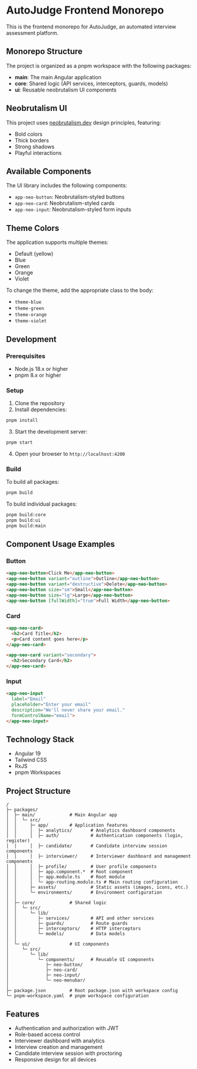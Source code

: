 # AutoJudge Frontend Monorepo

This is the frontend monorepo for AutoJudge, an automated interview assessment platform.

## Monorepo Structure

The project is organized as a pnpm workspace with the following packages:

- **main**: The main Angular application
- **core**: Shared logic (API services, interceptors, guards, models)
- **ui**: Reusable neobrutalism UI components

## Neobrutalism UI

This project uses [neobrutalism.dev](https://www.neobrutalism.dev/) design principles, featuring:

- Bold colors
- Thick borders
- Strong shadows
- Playful interactions

## Available Components

The UI library includes the following components:

- `app-neo-button`: Neobrutalism-styled buttons
- `app-neo-card`: Neobrutalism-styled cards
- `app-neo-input`: Neobrutalism-styled form inputs

## Theme Colors

The application supports multiple themes:

- Default (yellow)
- Blue
- Green
- Orange
- Violet

To change the theme, add the appropriate class to the body:
- `theme-blue`
- `theme-green`
- `theme-orange`
- `theme-violet`

## Development

### Prerequisites

- Node.js 18.x or higher
- pnpm 8.x or higher

### Setup

1. Clone the repository
2. Install dependencies:

```bash
pnpm install
```

3. Start the development server:

```bash
pnpm start
```

4. Open your browser to `http://localhost:4200`

### Build

To build all packages:

```bash
pnpm build
```

To build individual packages:

```bash
pnpm build:core
pnpm build:ui
pnpm build:main
```

## Component Usage Examples

### Button

```html
<app-neo-button>Click Me</app-neo-button>
<app-neo-button variant="outline">Outline</app-neo-button>
<app-neo-button variant="destructive">Delete</app-neo-button>
<app-neo-button size="sm">Small</app-neo-button>
<app-neo-button size="lg">Large</app-neo-button>
<app-neo-button [fullWidth]="true">Full Width</app-neo-button>
```

### Card

```html
<app-neo-card>
  <h2>Card Title</h2>
  <p>Card content goes here</p>
</app-neo-card>

<app-neo-card variant="secondary">
  <h2>Secondary Card</h2>
</app-neo-card>
```

### Input

```html
<app-neo-input 
  label="Email" 
  placeholder="Enter your email"
  description="We'll never share your email."
  formControlName="email">
</app-neo-input>
```

## Technology Stack

- Angular 19
- Tailwind CSS
- RxJS
- pnpm Workspaces

## Project Structure

```
/
├─ packages/
│  ├─ main/             # Main Angular app
│  │  └─ src/
│  │     ├─ app/        # Application features
│  │     │  ├─ analytics/       # Analytics dashboard components
│  │     │  ├─ auth/            # Authentication components (login, register)
│  │     │  ├─ candidate/       # Candidate interview session components
│  │     │  ├─ interviewer/     # Interviewer dashboard and management components
│  │     │  ├─ profile/         # User profile components
│  │     │  ├─ app.component.*  # Root component
│  │     │  ├─ app.module.ts    # Root module
│  │     │  └─ app-routing.module.ts # Main routing configuration
│  │     ├─ assets/             # Static assets (images, icons, etc.)
│  │     └─ environments/       # Environment configuration
│  │
│  ├─ core/             # Shared logic
│  │  └─ src/
│  │     └─ lib/
│  │        ├─ services/        # API and other services
│  │        ├─ guards/          # Route guards
│  │        ├─ interceptors/    # HTTP interceptors
│  │        └─ models/          # Data models
│  │
│  └─ ui/               # UI components
│     └─ src/
│        └─ lib/
│           └─ components/      # Reusable UI components
│              ├─ neo-button/
│              ├─ neo-card/
│              ├─ neo-input/
│              └─ neo-menubar/
│
├─ package.json         # Root package.json with workspace config
└─ pnpm-workspace.yaml  # pnpm workspace configuration
```

## Features

- Authentication and authorization with JWT
- Role-based access control
- Interviewer dashboard with analytics
- Interview creation and management
- Candidate interview session with proctoring
- Responsive design for all devices
